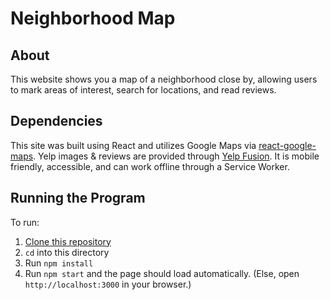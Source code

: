 # Neighborhood Map

## About

This website shows you a map of a neighborhood close by, allowing users to mark areas of interest, search for locations, and read reviews.

## Dependencies

This site was built using React and utilizes Google Maps via [react-google-maps](https://tomchentw.github.io/react-google-maps). Yelp images & reviews are provided through [Yelp Fusion](https://www.yelp.com/fusion). It is mobile friendly, accessible, and can work offline through a Service Worker.

## Running the Program

To run:
  1. [Clone this repository](https://github.com/Abhiek187/Neighborhood-Map.git)
  2. `cd` into this directory
  3. Run `npm install`
  4. Run `npm start` and the page should load automatically. (Else, open `http://localhost:3000` in your browser.)
